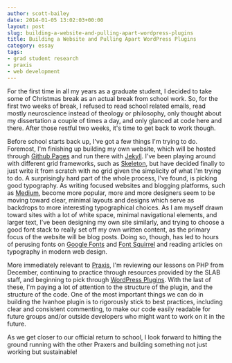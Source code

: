 ```yaml
---
author: scott-bailey
date: 2014-01-05 13:02:03+00:00
layout: post
slug: building-a-website-and-pulling-apart-wordpress-plugins
title: Building a Website and Pulling Apart WordPress Plugins
category: essay
tags:
- grad student research
- praxis
- web development
---
```


For the first time in all my years as a graduate student, I decided to take some of Christmas break as an actual break from school work. So, for the first two weeks of break, I refused to read school related emails, read mostly neuroscience instead of theology or philosophy, only thought about my dissertation a couple of times a day, and only glanced at code here and there. After those restful two weeks, it's time to get back to work though.

Before school starts back up, I've got a few things I'm trying to do. Foremost, I'm finishing up building my own website, which will be hosted through [Github Pages](http://pages.github.com/) and run there with [Jekyll](http://jekyllrb.com/). I've been playing around with different grid frameworks, such as [Skeleton](http://www.getskeleton.com/), but have decided finally to just write it from scratch with no grid given the simplicity of what I'm trying to do. A surprisingly hard part of the whole process, I've found, is picking good typography. As writing focused websites and blogging platforms, such as [Medium](https://medium.com/), become more popular, more and more designers seem to be moving toward clear, minimal layouts and designs which serve as backdrops to more interesting typographical choices. As I am myself drawn toward sites with a lot of white space, minimal navigational elements, and larger text, I've been designing my own site similarly, and trying to choose a good font stack to really set off my own written content, as the primary focus of the website will be blog posts. Doing so, though, has led to hours of perusing fonts on [Google Fonts](http://www.google.com/fonts) and [Font Squirrel](http://www.fontsquirrel.com/) and reading articles on typography in modern web design.

More immediately relevant to [Praxis](https://praxis.scholarslab.org/), I'm reviewing our lessons on PHP from December, continuing to practice through resources provided by the SLAB staff, and beginning to pick through [WordPress Plugins](http://wordpress.org/plugins/). With the last of these, I'm paying a lot of attention to the structure of the plugin, and the structure of the code. One of the most important things we can do in building the Ivanhoe plugin is to rigorously stick to best practices, including clear and consistent commenting, to make our code easily readable for future groups and/or outside developers who might want to work on it in the future.

As we get closer to our official return to school, I look forward to hitting the ground running with the other Praxers and building something not just working but sustainable!
